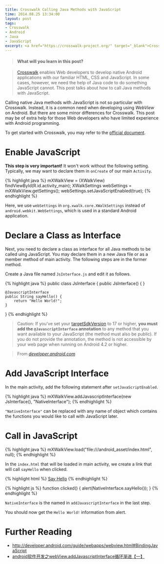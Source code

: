 ```yaml
---
title: Crosswalk Calling Java Methods with JavaScript
time: 2014.08.25 13:34:00
layout: post
tags:
- Crosswalk
- Android
- Java
- JavaScript
excerpt: <a href="https://crosswalk-project.org/" target="_blank">Crosswalk</a> enables Web programmers to develop native Android applications with our familiar HTML, CSS and JavaScript. In some cases, however, we need the help of Java code to do something JavaScript cannot. This post talks about how to call Java methods with JavaScript.
---
```


> #### What will you learn in this post?

> <a href="https://crosswalk-project.org/" target="_blank">Crosswalk</a> enables Web developers to develop native Android applications with our familiar HTML, CSS and JavaScript. In some cases, however, we need the help of Java code to do something JavaScript cannot. This post talks about how to call Java methods with JavaScript.

Calling native Java methods with JavaScript is not so particular with Crosswalk. Instead, it is a common need when developing using *WebView* on Android. But there are some minor differences for Crosswalk. This post may be of extra help for those Web developers who have limited experience with Android programming.

To get started with Crosswalk, you may refer to the <a href="https://crosswalk-project.org/#documentation/getting_started" target="_blank">official document</a>.

# Enable JavaScript

**This step is very important!** It won't work without the following setting. Typically, we may want to declare them in `onCreate` of our main `Activity`.

{% highlight java %}
mXWalkView = (XWalkView) findViewById(R.id.activity_main);
XWalkSettings webSettings = mXWalkView.getSettings();
webSettings.setJavaScriptEnabled(true);
{% endhighlight %}

Here, we use `webSettings` in `org.xwalk.core.XWalkSettings` instead of `android.webkit.WebSettings`, which is used in a standard Android application.

# Declare a Class as Interface

Next, you need to declare a class as interface for all Java methods to be called uing JavaScript. You may declare them in a new Java file or as a member method of main activity. The following steps are in the former method.

Create a Java file named `JsInterface.js` and edit it as follows.

{% highlight java %}
public class JsInterface {
	public JsInterface() {
	}
	
	@JavascriptInterface
	public String sayHello() {
		return "Hello World!";
	}
}
{% endhighlight %}

> Caution: If you've set your <a href="http://developer.android.com/guide/topics/manifest/uses-sdk-element.html#target" target="_blank">targetSdkVersion</a> to 17 or higher, **you must add the `@JavascriptInterface` annotation** to any method that you want available to your JavaScript (the method must also be public). If you do not provide the annotation, the method is not accessible by your web page when running on Android 4.2 or higher.

> From *<a href="http://developer.android.com/guide/webapps/webview.html#BindingJavaScript" target="_blank">developer.android.com</a>*

# Add JavaScript Interface

In the main activity, add the following statement after `setJavaScriptEnabled`.

{% highlight java %}
mXWalkView.addJavascriptInterface(new JsInterface(), "NativeInterface");
{% endhighlight %}

`"NativeInterface"` can be replaced with any name of object which contains the functions you would like to call with JavaScript later.

# Call in JavaScript

{% highlight java %}
mXWalkView.load("file:///android_asset/index.html", null);
{% endhighlight %}

In the `index.html` that will be loaded in main activity, we create a link that will call `sayHello` when clicked.

{% highlight html %}
<a href="#" onclick="clicked()">Say Hello</a>
{% endhighlight %}

{% highlight js %}
function clicked() {
    alert(NativeInterface.sayHello());
}
{% endhighlight %}

`NativeInterface` is the named in `addJavascriptInterface` in the last step.

You should now get the `Hello World!` information from alert.

# Further Reading

- <a href="http://developer.android.com/guide/webapps/webview.html#BindingJavaScript" target="_blank">http://developer.android.com/guide/webapps/webview.html#BindingJavaScript</a>
- <a href="http://www.sollyu.com/android-software-development-webview-addjavascriptinterface-cycle-of-gradual-one/" target="_blank">android软件开发之webView.addJavascriptInterface循环渐进【一】</a>
